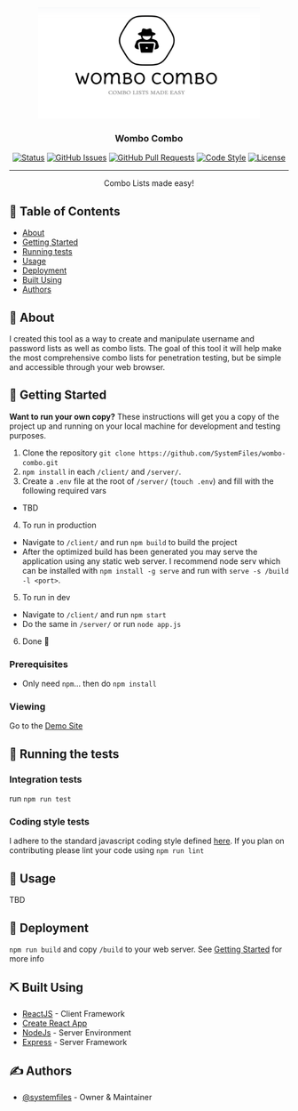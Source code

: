<p align="center">
  <a href="" rel="noopener">
  <img width=400px height=200px src="/doc/media/logo.png" alt="Wombo Combo Logo"></a>
</p>

<h3 align="center">Wombo Combo</h3>

<div align="center">

[![Status](https://img.shields.io/badge/status-live-success.svg)](http://sykesdev.ca/wombo-combo/)
[![GitHub Issues](https://img.shields.io/github/issues/systemfiles/wombo-combo.svg)](https://github.com/SystemFiles/wombo-combo/issues)
[![GitHub Pull Requests](https://img.shields.io/github/issues-pr/systemfiles/wombo-combo.svg)](https://github.com/SystemFiles/wombo-combo/pulls)
[![Code Style](https://img.shields.io/badge/code_style-standard-brightgreen.svg)](https://github.com/standard/eslint-config-standard/blob/master/README.md)
[![License](https://img.shields.io/badge/license-apache-blue.svg)](/LICENSE)

</div>

---

<p align="center"> Combo Lists made easy!
    <br> 
</p>

## 📝 Table of Contents

- [About](#about)
- [Getting Started](#getting_started)
- [Running tests](#tests)
- [Usage](#usage)
- [Deployment](#deployment)
- [Built Using](#built_using)
- [Authors](#authors)

## 🧐 About <a name = "about"></a>

I created this tool as a way to create and manipulate username and password lists as well as combo lists. The goal of this tool it will help make the most comprehensive combo lists for penetration testing, but be simple and accessible through your web browser.

## 🏁 Getting Started <a name = "getting_started"></a>

**Want to run your own copy?**
These instructions will get you a copy of the project up and running on your local machine for development and testing purposes.

1. Clone the repository `git clone https://github.com/SystemFiles/wombo-combo.git`
2. `npm install` in each `/client/` and `/server/`.
3. Create a `.env` file at the root of `/server/` (`touch .env`) and fill with the following required vars
  - TBD
4. To run in production
  - Navigate to `/client/` and run `npm build` to build the project
  - After the optimized build has been generated you may serve the application using any static web server. I recommend node serv which can be installed with `npm install -g serve` and run with `serve -s /build -l <port>`.
5. To run in dev
  - Navigate to `/client/` and run `npm start`
  - Do the same in `/server/` or run `node app.js`
6. Done 🙂

### Prerequisites

- Only need `npm`... then do `npm install`

### Viewing

Go to the [Demo Site](http://sykesdev.ca/wombo-combo/)

## 🔧 Running the tests <a name = "tests"></a>

### Integration tests

run `npm run test`

### Coding style tests

I adhere to the standard javascript coding style defined [here](https://github.com/standard/eslint-config-standard/blob/master/README.md). If you plan on contributing please lint your code using `npm run lint`

## 🎈 Usage <a name="usage"></a>

TBD

## 🚀 Deployment <a name = "deployment"></a>

`npm run build` and copy `/build` to your web server. See [Getting Started](#getting_started) for more info

## ⛏️ Built Using <a name = "built_using"></a>

- [ReactJS](https://reactjs.org) - Client Framework
- [Create React App](https://create-react-app.dev)
- [NodeJs](https://nodejs.org/en/) - Server Environment
- [Express](https://expressjs.com/) - Server Framework

## ✍️ Authors <a name = "authors"></a>

- [@systemfiles](http://sykesdev.ca) - Owner & Maintainer
